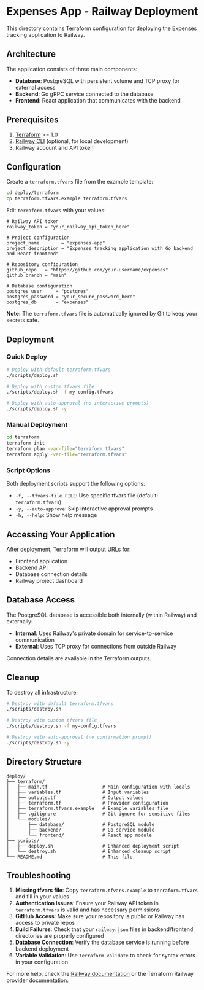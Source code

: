 # Expenses App - Railway Deployment

This directory contains Terraform configuration for deploying the Expenses tracking application to Railway.

## Architecture

The application consists of three main components:
- **Database**: PostgreSQL with persistent volume and TCP proxy for external access
- **Backend**: Go gRPC service connected to the database
- **Frontend**: React application that communicates with the backend

## Prerequisites

1. [Terraform](https://www.terraform.io/downloads.html) >= 1.0
2. [Railway CLI](https://docs.railway.app/develop/cli) (optional, for local development)
3. Railway account and API token

## Configuration

Create a `terraform.tfvars` file from the example template:

```bash
cd deploy/terraform
cp terraform.tfvars.example terraform.tfvars
```

Edit `terraform.tfvars` with your values:

```hcl
# Railway API token
railway_token = "your_railway_api_token_here"

# Project configuration
project_name        = "expenses-app"
project_description = "Expenses tracking application with Go backend and React frontend"

# Repository configuration
github_repo   = "https://github.com/your-username/expenses"
github_branch = "main"

# Database configuration
postgres_user     = "postgres"
postgres_password = "your_secure_password_here"
postgres_db       = "expenses"
```

**Note:** The `terraform.tfvars` file is automatically ignored by Git to keep your secrets safe.

## Deployment

### Quick Deploy
```bash
# Deploy with default terraform.tfvars
./scripts/deploy.sh

# Deploy with custom tfvars file
./scripts/deploy.sh -f my-config.tfvars

# Deploy with auto-approval (no interactive prompts)
./scripts/deploy.sh -y
```

### Manual Deployment
```bash
cd terraform
terraform init
terraform plan -var-file="terraform.tfvars"
terraform apply -var-file="terraform.tfvars"
```

### Script Options
Both deployment scripts support the following options:
- `-f, --tfvars-file FILE`: Use specific tfvars file (default: `terraform.tfvars`)
- `-y, --auto-approve`: Skip interactive approval prompts
- `-h, --help`: Show help message

## Accessing Your Application

After deployment, Terraform will output URLs for:
- Frontend application
- Backend API
- Database connection details
- Railway project dashboard

## Database Access

The PostgreSQL database is accessible both internally (within Railway) and externally:
- **Internal**: Uses Railway's private domain for service-to-service communication
- **External**: Uses TCP proxy for connections from outside Railway

Connection details are available in the Terraform outputs.

## Cleanup

To destroy all infrastructure:
```bash
# Destroy with default terraform.tfvars
./scripts/destroy.sh

# Destroy with custom tfvars file
./scripts/destroy.sh -f my-config.tfvars

# Destroy with auto-approval (no confirmation prompt)
./scripts/destroy.sh -y
```

## Directory Structure

```
deploy/
├── terraform/
│   ├── main.tf                    # Main configuration with locals
│   ├── variables.tf               # Input variables
│   ├── outputs.tf                 # Output values
│   ├── terraform.tf               # Provider configuration
│   ├── terraform.tfvars.example   # Example variables file
│   ├── .gitignore                 # Git ignore for sensitive files
│   └── modules/
│       ├── database/              # PostgreSQL module
│       ├── backend/               # Go service module
│       └── frontend/              # React app module
├── scripts/
│   ├── deploy.sh                  # Enhanced deployment script
│   └── destroy.sh                 # Enhanced cleanup script
└── README.md                      # This file
```

## Troubleshooting

1. **Missing tfvars file**: Copy `terraform.tfvars.example` to `terraform.tfvars` and fill in your values
2. **Authentication Issues**: Ensure your Railway API token in `terraform.tfvars` is valid and has necessary permissions
3. **GitHub Access**: Make sure your repository is public or Railway has access to private repos
4. **Build Failures**: Check that your `railway.json` files in backend/frontend directories are properly configured
5. **Database Connection**: Verify the database service is running before backend deployment
6. **Variable Validation**: Use `terraform validate` to check for syntax errors in your configuration

For more help, check the [Railway documentation](https://docs.railway.app/) or the Terraform Railway provider [documentation](https://registry.terraform.io/providers/terraform-community-providers/railway/latest/docs).